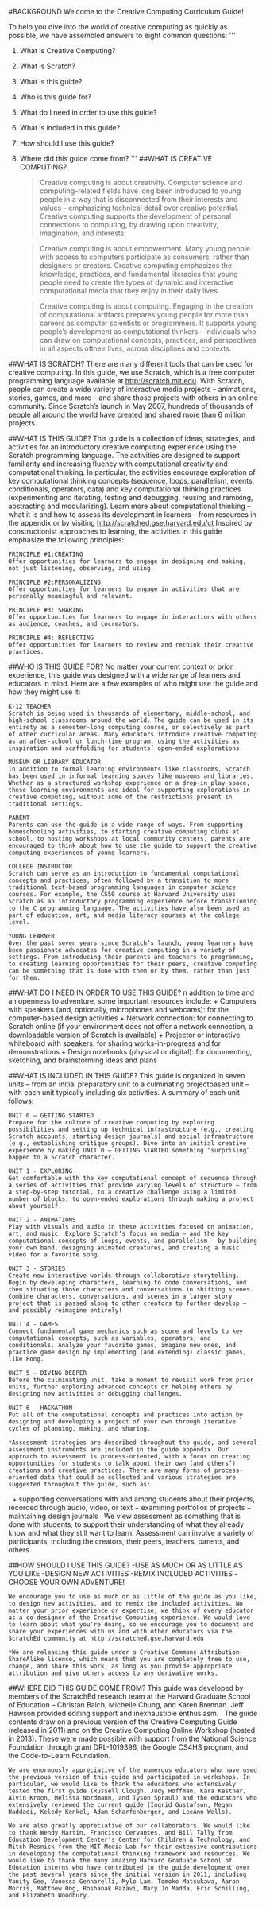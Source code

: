 #BACKGROUND
Welcome to the Creative Computing Curriculum Guide!

To help you dive into the world of creative computing as quickly as possible, we have assembled answers to eight common questions:
'''
1. What is Creative Computing?
2. What is Scratch?
3. What is this guide?
4. Who is this guide for?
5. What do I need in order to use this guide?
6. What is included in this guide?
7. How should I use this guide?
8. Where did this guide come from?
'''
##WHAT IS CREATIVE COMPUTING?
    >Creative computing is about creativity. Computer science and computing-related fields have long been introduced to young people in a way that is disconnected from their interests and values – emphasizing technical detail over creative potential. Creative computing supports the development of personal connections to computing, by drawing upon creativity, imagination, and interests.
    
    >Creative computing is about empowerment. Many young people with access to computers participate as consumers, rather than designers or creators. Creative computing emphasizes the knowledge, practices, and fundamental literacies that young people need to create the types of dynamic and interactive computational media that they enjoy in their daily lives.

    >Creative computing is about computing. Engaging in the creation of computational artifacts prepares young people for more than careers as computer scientists or programmers. It supports young people’s development as computational thinkers – individuals who can draw on computational concepts, practices, and perspectives in all aspects oftheir lives, across disciplines and contexts.


##WHAT IS SCRATCH?
    There are many different tools that can be used for creative computing. In this guide, we use Scratch, which is a free computer programming language available at http://scratch.mit.edu. With Scratch, people can create a wide variety of interactive media projects – animations, stories, games, and more – and share those projects with others in an online community. Since Scratch’s launch in May 2007, hundreds of thousands of people all around the world have created and shared more than 6 million projects.

##WHAT IS THIS GUIDE?
    This guide is a collection of ideas, strategies, and activities for an introductory creative computing experience using the Scratch programming language. The activities are designed to support familiarity and increasing fluency with computational creativity and computational thinking. In particular, the activities encourage exploration of key computational thinking concepts (sequence, loops, parallelism, events, conditionals, operators, data) and key computational thinking practices (experimenting and iterating, testing and debugging, reusing and remixing, abstracting and modularizing). Learn more about computational thinking – what it is and how to assess its development in learners – from resources in the appendix or by visiting <http://scratched.gse.harvard.edu/ct> Inspired by constructionist approaches to learning, the activities in this guide emphasize the following principles:

    PRINCIPLE #1:CREATING
    Offer opportunities for learners to engage in designing and making, not just listening, observing, and using.

    PRINCIPLE #2:PERSONALIZING
    Offer opportunities for learners to engage in activities that are personally meaningful and relevant.

    PRINCIPLE #3: SHARING
    Offer opportunities for learners to engage in interactions with others as audience, coaches, and cocreators.

    PRINCIPLE #4: REFLECTING
    Offer opportunities for learners to review and rethink their creative practices.

##WHO IS THIS GUIDE FOR?
    No matter your current context or prior experience, this guide was designed with a wide range of learners and educators in mind. Here are a few examples of who might use the guide and how they might use it:

    K-12 TEACHER
    Scratch is being used in thousands of elementary, middle-school, and high-school classrooms around the world. The guide can be used in its entirety as a semester-long computing course, or selectively as part of other curricular areas. Many educators introduce creative computing as an after-school or lunch-time program, using the activities as inspiration and scaffolding for students’ open-ended explorations.

    MUSEUM OR LIBRARY EDUCATOR
    In addition to formal learning environments like classrooms, Scratch has been used in informal learning spaces like museums and libraries. Whether as a structured workshop experience or a drop-in play space, these learning environments are ideal for supporting explorations in creative computing, without some of the restrictions present in traditional settings.

    PARENT
    Parents can use the guide in a wide range of ways. From supporting homeschooling activities, to starting creative computing clubs at school, to hosting workshops at local community centers, parents are encouraged to think about how to use the guide to support the creative computing experiences of young learners.

    COLLEGE INSTRUCTOR
    Scratch can serve as an introduction to fundamental computational concepts and practices, often followed by a transition to more traditional text-based programming languages in computer science courses. For example, the CS50 course at Harvard University uses Scratch as an introductory programming experience before transitioning to the C programming language. The activities have also been used as part of education, art, and media literacy courses at the college level.
    
    YOUNG LEARNER
    Over the past seven years since Scratch’s launch, young learners have been passionate advocates for creative computing in a variety of settings. From introducing their parents and teachers to programming, to creating learning opportunities for their peers, creative computing can be something that is done with them or by them, rather than just for them.
    
##WHAT DO I NEED IN ORDER TO USE THIS GUIDE?
    n addition to time and an openness to adventure, some important resources include:
    + Computers with speakers (and, optionally, microphones and webcams): for the computer-based design activities
    + Network connection: for connecting to Scratch online (if your environment does not offer a network connection, a downloadable version of Scratch is available)
    + Projector or interactive whiteboard with speakers: for sharing works-in-progress and for demonstrations
    + Design notebooks (physical or digital): for documenting, sketching, and brainstorming ideas and plans

##WHAT IS INCLUDED IN THIS GUIDE?
    This guide is organized in seven units – from an initial preparatory unit to a culminating projectbased unit – with each unit typically including six activities. A summary of each unit follows:
    
    UNIT 0 – GETTING STARTED
    Prepare for the culture of creative computing by exploring possibilities and setting up technical infrastructure (e.g., creating Scratch accounts, starting design journals) and social infrastructure (e.g., establishing critique groups). Dive into an initial creative experience by making UNIT 0 – GETTING STARTED something “surprising” happen to a Scratch character.
    
    UNIT 1 - EXPLORING
    Get comfortable with the key computational concept of sequence through a series of activities that provide varying levels of structure – from a step-by-step tutorial, to a creative challenge using a limited number of blocks, to open-ended explorations through making a project about yourself.
    
    UNIT 2 - ANIMATIONS
    Play with visuals and audio in these activities focused on animation, art, and music. Explore Scratch’s focus on media – and the key computational concepts of loops, events, and parallelism – by building your own band, designing animated creatures, and creating a music video for a favorite song.
    
    UNIT 3 - STORIES
    Create new interactive worlds through collaborative storytelling. Begin by developing characters, learning to code conversations, and then situating those characters and conversations in shifting scenes. Combine characters, conversations, and scenes in a larger story project that is passed along to other creators to further develop – and possibly reimagine entirely!
    
    UNIT 4 - GAMES
    Connect fundamental game mechanics such as score and levels to key computational concepts, such as variables, operators, and conditionals. Analyze your favorite games, imagine new ones, and practice game design by implementing (and extending) classic games, like Pong.
    
    UNIT 5 – DIVING DEEPER
    Before the culminating unit, take a moment to revisit work from prior units, further exploring advanced concepts or helping others by designing new activities or debugging challenges.
    
    UNIT 6 - HACKATHON
    Put all of the computational concepts and practices into action by designing and developing a project of your own through iterative cycles of planning, making, and sharing.
    
    *Assessment strategies are described throughout the guide, and several assessment instruments are included in the guide appendix. Our approach to assessment is process-oriented, with a focus on creating opportunities for students to talk about their own (and others’) creations and creative practices. There are many forms of process-oriented data that could be collected and various strategies are suggested throughout the guide, such as:
 
    + supporting conversations with and among students about their projects, recorded through audio, video, or text
    + examining portfolios of projects
    + maintaining design journals  
    We view assessment as something that is done with students, to support their understanding of what they already know and what they still want to learn. Assessment can involve a variety of participants, including the creators, their peers, teachers, parents, and others. 

##HOW SHOULD I USE THIS GUIDE?
    -USE AS MUCH OR AS LITTLE AS YOU LIKE
    -DESIGN NEW ACTIVITIES
    -REMIX INCLUDED ACTIVITIES
    -CHOOSE YOUR OWN ADVENTURE!
    
    We encourage you to use as much or as little of the guide as you like, to design new activities, and to remix the included activities. No matter your prior experience or expertise, we think of every educator as a co-designer of the Creative Computing experience. We would love to learn about what you’re doing, so we encourage you to document and share your experiences with us and with other educators via the ScratchEd community at http://scratched.gse.harvard.edu
    
    *We are releasing this guide under a Creative Commons Attribution-ShareAlike license, which means that you are completely free to use, change, and share this work, as long as you provide appropriate attribution and give others access to any derivative works. 
    
##WHERE DID THIS GUIDE COME FROM?
    This guide was developed by members of the ScratchEd research team at the Harvard Graduate School of Education – Christan Balch, Michelle Chung, and Karen Brennan. Jeff Hawson provided editing support and inexhaustible enthusiasm.
 
    The guide contents draw on a previous version of the Creative Computing Guide (released in 2011) and on the Creative Computing Online Workshop (hosted in 2013). These were made possible with support from the National Science Foundation through grant DRL-1019396, the Google CS4HS program, and the Code-to-Learn Foundation.

    We are enormously appreciative of the numerous educators who have used the previous version of this guide and participated in workshops. In particular, we would like to thank the educators who extensively tested the first guide (Russell Clough, Judy Hoffman, Kara Kestner, Alvin Kroon, Melissa Nordmann, and Tyson Spraul) and the educators who extensively reviewed the current guide (Ingrid Gustafson, Megan Haddadi, Keledy Kenkel, Adam Scharfenberger, and LeeAnn Wells).

    We are also greatly appreciative of our collaborators. We would like to thank Wendy Martin, Francisco Cervantes, and Bill Tally from Education Development Center’s Center for Children & Technology, and Mitch Resnick from the MIT Media Lab for their extensive contributions in developing the computational thinking framework and resources. We would like to thank the many amazing Harvard Graduate School of Education interns who have contributed to the guide development over the past several years since the initial version in 2011, including Vanity Gee, Vanessa Gennarelli, Mylo Lam, Tomoko Matsukawa, Aaron Morris, Matthew Ong, Roshanak Razavi, Mary Jo Madda, Eric Schilling, and Elizabeth Woodbury.
    

    

